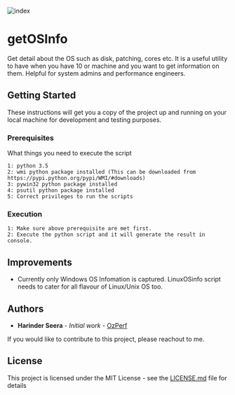 ![index](https://github.com/hseera/getOSInfo/blob/main/SystemInfo.PNG)

# getOSInfo
Get detail about the OS such as disk, patching, cores etc. It is a useful utility to have when you have 10 or machine and you want to get information on them. Helpful for system admins and performance engineers.

## Getting Started

These instructions will get you a copy of the project up and running on your local machine for development and testing purposes.

### Prerequisites

What things you need to execute the script

```
1: python 3.5
2: wmi python package installed (This can be downloaded from https://pypi.python.org/pypi/WMI/#downloads)
3: pywin32 python package installed
4: psutil python package installed
5: Correct privileges to run the scripts

```

### Execution

```
1: Make sure above prerequisite are met first.
2: Execute the python script and it will generate the result in console.
```

## Improvements

* Currently only Windows OS Infomation is captured. LinuxOSinfo script needs to cater for all flavour of Linux/Unix OS too. 

## Authors

* **Harinder Seera** - *Initial work* - [OzPerf](https://ozperf.com/)

If you would like to contribute to this project, please reachout to me.

## License

This project is licensed under the MIT License - see the [LICENSE.md](LICENSE.md) file for details

